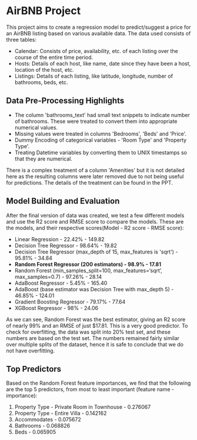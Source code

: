 # AirBNB Project

This project aims to create a regression model to predict/suggest a price for an AirBNB listing based on various available data. The data used consists of three tables:
- Calendar: Consists of price, availability, etc. of each listing over the course of the entire time period.
- Hosts: Details of each host, like name, date since they have been a host, location of the host, etc.
- Listings: Details of each listing, like latitude, longitude, number of bathrooms, beds, etc.

## Data Pre-Processing Highlights
- The column 'bathrooms_text' had small text snippets to indicate number of bathrooms. These were treated to convert them into appropriate numerical values.
- Missing values were treated in columns 'Bedrooms', 'Beds' and 'Price'.
- Dummy Encoding of categorical variables - 'Room Type' and 'Property Type'.
- Treating Datetime variables by converting them to UNIX timestamps so that they are numerical.

There is a complex treatment of a column 'Amenities' but it is not detailed here as the resulting columns were later removed due to not being useful for predictions. The details of the treatment can be found in the PPT.

## Model Building and Evaluation
After the final version of data was created, we test a few different models and use the R2 score and RMSE score to compare the models. These are the models, and their respective scores(Model - R2 score - RMSE score):
- Linear Regression - 22.42% - 149.82
- Decision Tree Regressor - 98.64% - 19.82
- Decision Tree Regressor (max_depth of 15, max_features is 'sqrt') - 95.81% - 34.84
- **Random Forest Regressor (200 estimators) - 98.9% - 17.81**
- Random Forest (min_samples_split=100, max_features=‘sqrt’, max_samples=0.7) - 97.26% - 28.14
- AdaBoost Regressor - 5.45% - 165.40
- AdaBoost (base estimator was Decision Tree with max_depth 5) - 46.85% - 124.01
- Gradient Boosting Regressor - 79.17% - 77.64
- XGBoost Regressor - 98% - 24.06

As we can see, Random Forest was the best estimator, giving an R2 score of nearly 99% and an RMSE of just $17.81. This is a very good predictor. To check for overfitting, the data was split into 20% test set, and these numbers are based on the test set. The numbers remained fairly similar over multiple splits of the dataset, hence it is safe to conclude that we do not have overfitting. 

## Top Predictors
Based on the Random Forest feature importances, we find that the following are the top 5 predictors, from most to least important (feature name - importance):
1. Property Type - Private Room in Townhouse - 0.276067
2. Property Type - Entire Villa - 0.142162
3. Accommodates - 0.075672
4. Bathrooms - 0.068826
5. Beds - 0.065905

